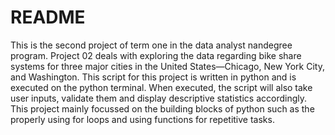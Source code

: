 # README

This is the second project of term one in the data analyst nandegree program. Project 02 deals with exploring the data regarding bike share systems for three major cities in the United States—Chicago, New York City, and Washington. This script for this project is written in python and is executed on the python 
terminal. When executed, the script will also take user inputs, validate them and display descriptive statistics accordingly. This project mainly focussed on the building blocks of python such as the properly using for loops and using functions for repetitive tasks.
